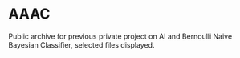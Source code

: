 # AAAC
Public archive for previous private project on AI and Bernoulli Naive Bayesian Classifier, selected files displayed.
